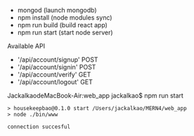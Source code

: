 - mongod (launch mongodb)
- npm install (node modules sync)
- npm run build (build react app)
- npm run start (start node server)



Available API 
- '/api/account/signup' POST
- '/api/account/signin' POST
- '/api/account/verify' GET
- '/api/account/logout' GET


JackalkaodeMacBook-Air:web_app jackalkao$ npm run start
```
> housekeepbao@0.1.0 start /Users/jackalkao/MERN4/web_app
> node ./bin/www

connection succesful
```